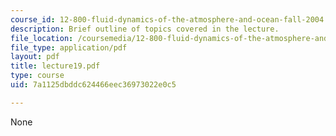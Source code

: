```yaml
---
course_id: 12-800-fluid-dynamics-of-the-atmosphere-and-ocean-fall-2004
description: Brief outline of topics covered in the lecture.
file_location: /coursemedia/12-800-fluid-dynamics-of-the-atmosphere-and-ocean-fall-2004/7a1125dbddc624466eec36973022e0c5_lecture19.pdf
file_type: application/pdf
layout: pdf
title: lecture19.pdf
type: course
uid: 7a1125dbddc624466eec36973022e0c5

---
```

None